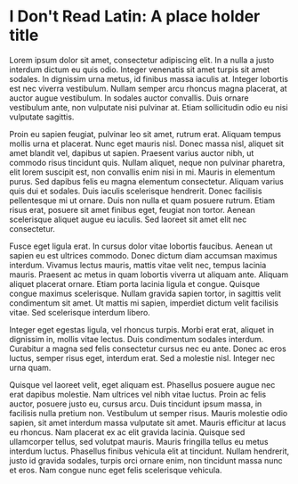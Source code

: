 # I Don't Read Latin: A place holder title

Lorem ipsum dolor sit amet, consectetur adipiscing elit. In a nulla a justo interdum dictum eu quis odio. Integer venenatis sit amet turpis sit amet sodales. In dignissim urna metus, id finibus massa iaculis at. Integer lobortis est nec viverra vestibulum. Nullam semper arcu rhoncus magna placerat, at auctor augue vestibulum. In sodales auctor convallis. Duis ornare vestibulum ante, non vulputate nisi pulvinar at. Etiam sollicitudin odio eu nisi vulputate sagittis.

Proin eu sapien feugiat, pulvinar leo sit amet, rutrum erat. Aliquam tempus mollis urna et placerat. Nunc eget mauris nisl. Donec massa nisl, aliquet sit amet blandit vel, dapibus ut sapien. Praesent varius auctor nibh, ut commodo risus tincidunt quis. Nullam aliquet, neque non pulvinar pharetra, elit lorem suscipit est, non convallis enim nisi in mi. Mauris in elementum purus. Sed dapibus felis eu magna elementum consectetur. Aliquam varius quis dui et sodales. Duis iaculis scelerisque hendrerit. Donec facilisis pellentesque mi ut ornare. Duis non nulla et quam posuere rutrum. Etiam risus erat, posuere sit amet finibus eget, feugiat non tortor. Aenean scelerisque aliquet augue eu iaculis. Sed laoreet sit amet elit nec consectetur.

Fusce eget ligula erat. In cursus dolor vitae lobortis faucibus. Aenean ut sapien eu est ultrices commodo. Donec dictum diam accumsan maximus interdum. Vivamus lectus mauris, mattis vitae velit nec, tempus lacinia mauris. Praesent ac metus in quam lobortis viverra ut aliquam ante. Aliquam aliquet placerat ornare. Etiam porta lacinia ligula et congue. Quisque congue maximus scelerisque. Nullam gravida sapien tortor, in sagittis velit condimentum sit amet. Ut mattis mi sapien, imperdiet dictum velit facilisis vitae. Sed scelerisque interdum libero.

Integer eget egestas ligula, vel rhoncus turpis. Morbi erat erat, aliquet in dignissim in, mollis vitae lectus. Duis condimentum sodales interdum. Curabitur a magna sed felis consectetur cursus nec eu ante. Donec ac eros luctus, semper risus eget, interdum erat. Sed a molestie nisl. Integer nec urna quam.

Quisque vel laoreet velit, eget aliquam est. Phasellus posuere augue nec erat dapibus molestie. Nam ultrices vel nibh vitae luctus. Proin ac felis auctor, posuere justo eu, cursus arcu. Duis tincidunt ipsum massa, in facilisis nulla pretium non. Vestibulum ut semper risus. Mauris molestie odio sapien, sit amet interdum massa vulputate sit amet. Mauris efficitur at lacus eu rhoncus. Nam placerat ex ac elit gravida lacinia. Quisque sed ullamcorper tellus, sed volutpat mauris. Mauris fringilla tellus eu metus interdum luctus. Phasellus finibus vehicula elit at tincidunt. Nullam hendrerit, justo id gravida sodales, turpis orci ornare enim, non tincidunt massa nunc et eros. Nam congue nunc eget felis scelerisque vehicula.
